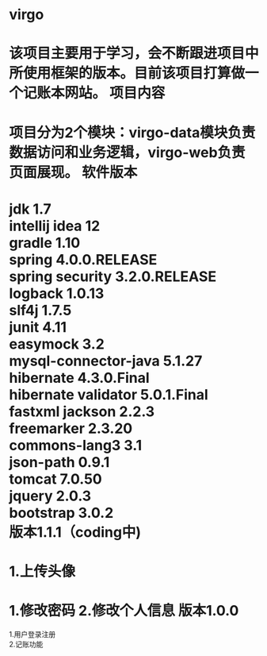 virgo
=====
该项目主要用于学习，会不断跟进项目中所使用框架的版本。目前该项目打算做一个记账本网站。
项目内容
=====
项目分为2个模块：virgo-data模块负责数据访问和业务逻辑，virgo-web负责页面展现。
软件版本
=====
jdk 1.7<br/>
intellij idea 12<br/>
gradle 1.10<br/>
spring 4.0.0.RELEASE<br/>
spring security 3.2.0.RELEASE<br/>
logback 1.0.13<br/>
slf4j 1.7.5<br/>
junit 4.11<br/>
easymock 3.2<br/>
mysql-connector-java 5.1.27<br/>
hibernate 4.3.0.Final<br/>
hibernate validator 5.0.1.Final<br/>
fastxml jackson 2.2.3<br/>
freemarker 2.3.20<br/>
commons-lang3 3.1<br/>
json-path 0.9.1<br/>
tomcat 7.0.50<br/>
jquery 2.0.3<br/>
bootstrap 3.0.2<br/>
版本1.1.1（coding中)
=====
1.上传头像
=====
1.修改密码
2.修改个人信息
版本1.0.0
=====
1.用户登录注册<br/>
2.记账功能<br/>
